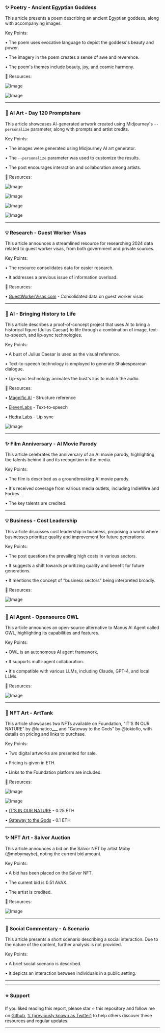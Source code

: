 ### ✨ Poetry -  Ancient Egyptian Goddess

This article presents a poem describing an ancient Egyptian goddess, along with accompanying images.

Key Points:

• The poem uses evocative language to depict the goddess's beauty and power.


• The imagery in the poem creates a sense of awe and reverence.


• The poem's themes include beauty, joy, and cosmic harmony.



🔗 Resources:

![Image](https://pbs.twimg.com/media/GlyGBCfa8AAnTzB?format=jpg&name=small)

![Image](https://pbs.twimg.com/media/Glxzk0kWQAA9Byq?format=jpg&name=240x240)


---
### 🚀 AI Art - Day 120 Promptshare

This article showcases AI-generated artwork created using Midjourney's  `--personalize` parameter, along with prompts and artist credits.

Key Points:

• The images were generated using Midjourney AI art generator.


•  The `--personalize` parameter was used to customize the results.


• The post encourages interaction and collaboration among artists.



🔗 Resources:

![Image](https://pbs.twimg.com/media/Glm9tFrWIAA1_FE?format=jpg&name=360x360)

![Image](https://pbs.twimg.com/media/Glm9Sv9XkAATcTM?format=jpg&name=360x360)

![Image](https://pbs.twimg.com/media/Glm9SwIWYAANLkQ?format=jpg&name=360x360)

![Image](https://pbs.twimg.com/media/Glm9SwIWUAE-3ai?format=jpg&name=360x360)


---
### 💡  Research - Guest Worker Visas

This article announces a streamlined resource for researching 2024 data related to guest worker visas, from both government and private sources.

Key Points:

• The resource consolidates data for easier research.


• It addresses a previous issue of information overload.



🔗 Resources:

• [GuestWorkerVisas.com](http://GuestWorkerVisas.com) -  Consolidated data on guest worker visas


---
### 🤖 AI  - Bringing History to Life

This article describes a proof-of-concept project that uses AI to bring a historical figure (Julius Caesar) to life through a combination of image, text-to-speech, and lip-sync technologies.

Key Points:

• A bust of Julius Caesar is used as the visual reference.


• Text-to-speech technology is employed to generate Shakespearean dialogue.


• Lip-sync technology animates the bust's lips to match the audio.



🔗 Resources:

• [Magnific AI](https://x.com/Magnific_AI) - Structure reference


• [ElevenLabs](https://x.com/elevenlabsio) - Text-to-speech


• [Hedra Labs](https://x.com/hedra_labs) - Lip sync


![Image](https://pbs.twimg.com/ext_tw_video_thumb/1899580563062743040/pu/img/SmIWnurQk8WKy3yX.jpg)

---
### ✨ Film Anniversary - AI Movie Parody

This article celebrates the anniversary of an AI movie parody, highlighting the talents behind it and its recognition in the media.

Key Points:

• The film is described as a groundbreaking AI movie parody.


• It's received coverage from various media outlets, including IndieWire and Forbes.


• The key talents are credited.




---
### 💡  Business - Cost Leadership

This article discusses cost leadership in business, proposing a world where businesses prioritize quality and improvement for future generations.

Key Points:

• The post questions the prevailing high costs in various sectors.


• It suggests a shift towards prioritizing quality and benefit for future generations.


• It mentions the concept of "business sectors" being interpreted broadly.


🔗 Resources:

![Image](https://pbs.twimg.com/media/Gly2dVtXsAAdqDW?format=jpg&name=small)


---
### 🤖 AI Agent - Opensource OWL

This article announces an open-source alternative to Manus AI Agent called OWL, highlighting its capabilities and features.

Key Points:

• OWL is an autonomous AI agent framework.


• It supports multi-agent collaboration.


• It's compatible with various LLMs, including Claude, GPT-4, and local LLMs.



🔗 Resources:

![Image](https://pbs.twimg.com/amplify_video_thumb/1899286061488201728/img/oqd4QdgTXKgTxJAD.jpg)


---
### 🚀  NFT Art - ArtTank

This article showcases two NFTs available on Foundation, "IT'S IN OUR NATURE" by @lunatico___ and "Gateway to the Gods" by @tokioflo,  with details on pricing and links to purchase.

Key Points:

• Two digital artworks are presented for sale.


• Pricing is given in ETH.


• Links to the Foundation platform are included.


🔗 Resources:

![Image](https://pbs.twimg.com/media/GlxB_P3acAEpmid?format=jpg&name=small)

![Image](https://pbs.twimg.com/media/GlxB_P0bMAEKA7_?format=jpg&name=small)

• [IT'S IN OUR NATURE](https://foundation.app/mint/eth/0xE19781e04dD9fe6E6D6a2F810A556Fb47a9cB050/5…) - 0.25 ETH


• [Gateway to the Gods](https://t.co/SrgWLrI4yI) - 0.1 ETH


---
### ✨ NFT Art - Salvor Auction

This article announces a bid on the Salvor NFT by artist Moby (@mobymaybe), noting the current bid amount.

Key Points:

• A bid has been placed on the Salvor NFT.


• The current bid is 0.51 AVAX.


• The artist is credited.



🔗 Resources:

![Image](https://pbs.twimg.com/ext_tw_video_thumb/1899554198733148160/pu/img/gQitvwxS-rC-n3by.jpg)

---
### 🤖 Social Commentary -  A Scenario

This article presents a short scenario describing a social interaction.  Due to the nature of the content, further analysis is not provided.


Key Points:

• A brief social scenario is described.


• It depicts an interaction between individuals in a public setting.




---


---

### ⭐️ Support

If you liked reading this report, please star ⭐️ this repository and follow me on [Github](https://github.com/Drix10), [𝕏 (previously known as Twitter)](https://x.com/DRIX_10_) to help others discover these resources and regular updates.

---